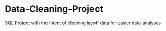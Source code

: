 # Data-Cleaning-Project
SQL Project with the intent of cleaning layoff data for easier data analyses

